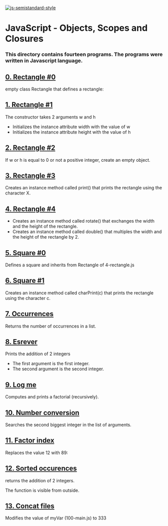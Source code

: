[![js-semistandard-style](https://img.shields.io/badge/code%20style-semistandard-brightgreen.svg)](https://github.com/standard/semistandard)

# JavaScript - Objects, Scopes and Closures

### **This directory contains fourteen programs. The programs were written in Javascript language.**

## [0. Rectangle #0](https://github.com/ehabsmh/alx-higher_level_programming/blob/main/0x13-javascript_objects_scopes_closures/0-rectangle.js)

empty class Rectangle that defines a rectangle:

## [1. Rectangle #1](https://github.com/ehabsmh/alx-higher_level_programming/blob/main/0x13-javascript_objects_scopes_closures/1-rectangle.js)

The constructor takes 2 arguments w and h
- Initializes the instance attribute width with the value of w
- Initializes the instance attribute height with the value of h


## [2. Rectangle #2](https://github.com/ehabsmh/alx-higher_level_programming/blob/main/0x13-javascript_objects_scopes_closures/2-rectangle.js)

If w or h is equal to 0 or not a positive integer, create an empty object.

## [3. Rectangle #3](https://github.com/ehabsmh/alx-higher_level_programming/blob/main/0x13-javascript_objects_scopes_closures/3-rectangle.js)

Creates an instance method called print() that prints the rectangle using the character X.

## [4. Rectangle #4](https://github.com/ehabsmh/alx-higher_level_programming/blob/main/0x13-javascript_objects_scopes_closures/4-rectangle.js)

- Creates an instance method called rotate() that exchanges the width and the height of the rectangle.
- Creates an instance method called double() that multiples the width and the height of the rectangle by 2.

## [5. Square #0](https://github.com/ehabsmh/alx-higher_level_programming/blob/main/0x13-javascript_objects_scopes_closures/5-square.js)

Defines a square and inherits from Rectangle of 4-rectangle.js

## [6. Square #1](https://github.com/ehabsmh/alx-higher_level_programming/blob/main/0x13-javascript_objects_scopes_closures/6-square.js)

Creates an instance method called charPrint(c) that prints the rectangle using the character c.

## [7. Occurrences](https://github.com/ehabsmh/alx-higher_level_programming/blob/main/0x13-javascript_objects_scopes_closures/7-occurrences.js)

Returns the number of occurrences in a list.

## [8. Esrever](https://github.com/ehabsmh/alx-higher_level_programming/blob/main/0x13-javascript_objects_scopes_closures/8-esrever.js)

Prints the addition of 2 integers

- The first argument is the first integer.
- The second argument is the second integer.

## [9. Log me](https://github.com/ehabsmh/alx-higher_level_programming/blob/main/0x13-javascript_objects_scopes_closures/9-logme.js)

Computes and prints a factorial (recursively).

## [10. Number conversion](https://github.com/ehabsmh/alx-higher_level_programming/blob/main/0x13-javascript_objects_scopes_closures/10-converter.js)

Searches the second biggest integer in the list of arguments.

## [11. Factor index](https://github.com/ehabsmh/alx-higher_level_programming/blob/main/0x13-javascript_objects_scopes_closures/100-map.js)

Replaces the value 12 with 89:

## [12. Sorted occurences](https://github.com/ehabsmh/alx-higher_level_programming/blob/main/0x13-javascript_objects_scopes_closures/101-sorted.js)

returns the addition of 2 integers.

The function is visible from outside.

## [13. Concat files](https://github.com/ehabsmh/alx-higher_level_programming/blob/main/0x13-javascript_objects_scopes_closures/102-concat.js)

Modifies the value of myVar (100-main.js) to 333

